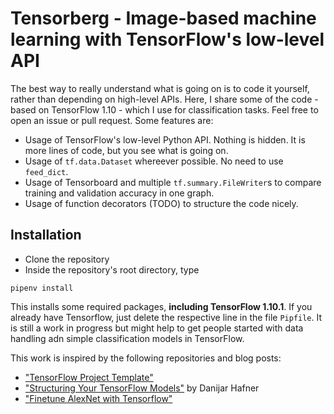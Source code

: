 # Tensorberg - Image-based machine learning with TensorFlow's low-level API

The best way to really understand what is going on is to code it yourself, rather than depending on high-level APIs. Here, I share some of the code - based on TensorFlow 1.10 - which I use for classification tasks.
Feel free to open an issue or pull request.
Some features are:

* Usage of TensorFlow's low-level Python API. Nothing is hidden. It is more lines of code, but you see what is going on.
* Usage of `tf.data.Dataset` whereever possible. No need to use `feed_dict`.
* Usage of Tensorboard and multiple `tf.summary.FileWriter`s to compare training and validation accuracy in one graph.
* Usage of function decorators (TODO) to structure the code nicely.

## Installation

* Clone the repository
* Inside the repository's root directory, type
```
pipenv install
```

This installs some required packages, **including TensorFlow 1.10.1**. If you already have Tensorflow, just delete the respective line in the file `Pipfile`.
It is still a work in progress but might help to get people started with data handling adn simple classification models in TensorFlow.

This work is inspired by the following repositories and blog posts:
* ["TensorFlow Project Template"](https://github.com/MrGemy95/Tensorflow-Project-Template)
* ["Structuring Your TensorFlow Models"](https://danijar.com/structuring-your-tensorflow-models/) by Danijar Hafner
* ["Finetune AlexNet with Tensorflow"](https://github.com/kratzert/finetune_alexnet_with_tensorflow)
